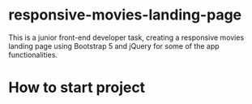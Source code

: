 # responsive-movies-landing-page
This is a junior front-end developer task, creating a responsive movies landing page using Bootstrap 5 and jQuery for some of the app functionalities.

# How to start project